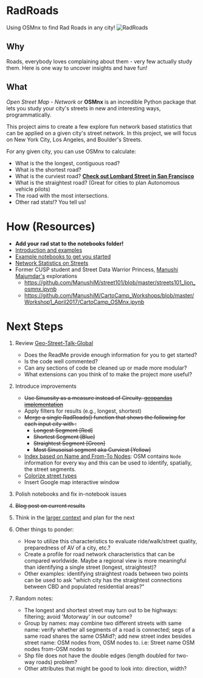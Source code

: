 # RadRoads
Using OSMnx to find Rad Roads in any city!
![RadRoads](https://github.com/argo-marketplace/RadStreets/blob/master/road-166543_960_720.jpg)

## Why
Roads, everybody loves complaining about them - very few actually study them. Here is one way to uncover insights and have fun!

## What
*Open Street Map - Network* or **OSMnx** is an incredible Python package that lets you study your city's streets in new and interesting ways, programmatically.

This project aims to create a few explore fun network based statistics that can be applied on a given city's street network. In this project, we will focus on New York City, Los Angeles, and Boulder's Streets.

For any given city, you can use OSMnx to calculate:

- What is the the longest, contiguous road?
- What is the shortest road?
- What is the curviest road? [**Check out Lombard Street in San Francisco**](https://www.openstreetmap.org/way/402111597)
- What is the straightest road? (Great for cities to plan Autonomous vehicle pilots)
- The road with the most intersections.
- Other rad stats!? You tell us!

# How (Resources)
- **Add your rad stat to the notebooks folder!**
- [Introduction and examples](http://geoffboeing.com/2016/11/osmnx-python-street-networks/)
- [Example notebooks to get you started](https://github.com/gboeing/osmnx-examples/tree/master/notebooks)
- [Network Statistics on Streets](http://osmnx.readthedocs.io/en/stable/osmnx.html?highlight=basic_stats#module-osmnx.stats)
- Former CUSP student and Street Data Warrior Princess, [Manushi Majumdar's](https://www.linkedin.com/in/manushimajumdar/) explorations
   - https://github.com/ManushiM/street101/blob/master/streets101_lion_osmnx.ipynb
   - https://github.com/ManushiM/CartoCamp_Workshops/blob/master/Workshop1_April2017/CartoCamp_OSMnx.ipynb

# Next Steps

1. Review [Geo-Street-Talk-Global](https://github.com/Streets-Data-Collaborative/geo-street-talk-global)
    - Does the ReadMe provide enough information for you to get started?
    - Is the code well commented?
    - Can any sections of code be cleaned up or made more modular?
    - What extensions can you think of to make the project more useful?

2. Introduce improvements
    - ~~Use Sinuosity as a measure instead of Circuity. [geopandas implementation](https://github.com/Geosyntec/gisutils/blob/a4034d5dfed472588548306860d010b3dd99a980/gisutils/algo.py)~~
    - Apply filters for results (e.g., longest, shortest)
    - ~~Merge a single RadRoads() function that shows the following for each input city with :~~
        - ~~Longest Segment [Red]~~
        - ~~Shortest Segment [Blue]~~
        - ~~Straightest Segment [Green]~~
        - ~~Most Sinusoisal segment aka Curviest [Yellow]~~
    - [Index based on Name and From-To Nodes](https://www.openstreetmap.org/way/260042856#map=17/40.01316/-105.28674&layers=D): OSM contains `Node` information for every `Way` and this can be used to identify, spatially, the street segments.
    - [Colorize street types](http://geoffboeing.com/2016/11/osmnx-python-street-networks/)
    - Insert Google map interactive window

3. Polish notebooks and fix in-notebook issues

4. ~~Blog post on current results~~

5. Think in the [larger context](https://github.com/Streets-Data-Collaborative/Autonomous_Transportation_Analyzer) and plan for the next

6. Other things to ponder:
    - How to utilize this characteristics to evaluate ride/walk/street quality, preparedness of AV of a city, etc.?
    - Create a profile for road network characteristics that can be compared worldwide. Maybe a regional view is more meaningful than identifying a single street (longest, straightest)?
    - Other examples: identifying straightest roads between two points can be used to ask "which city has the straightest connections between CBD and populated residential areas?"

7. Random notes:
    - The longest and shortest street may turn out to be highways: filtering; avoid 'Motorway' in our outcome?
    - Group by names: may combine two different streets with same name: verify whether all segments of a road is connected; segs of a same road shares the same OSMid?; add new street index besides street name: OSM nodes from, OSM nodes to. i.e: Street name OSM nodes from-OSM nodes to
    - Shp file does not have the double edges (length doubled for two-way roads) problem?
    - Other attributes that might be good to look into: direction, width?